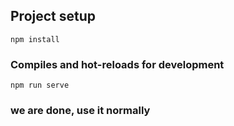 ## Project setup
```
npm install
```

### Compiles and hot-reloads for development
```
npm run serve
```

### we are done, use it normally